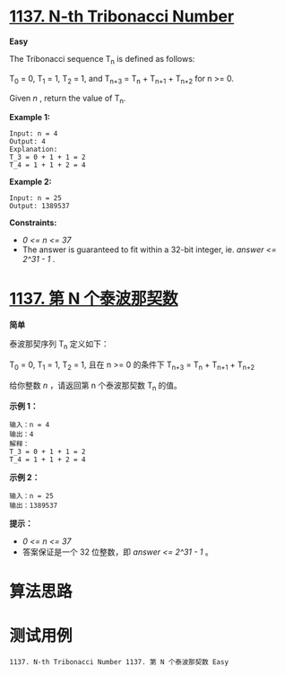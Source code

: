 # [1137. N-th Tribonacci Number][enTitle]

**Easy**

The Tribonacci sequence T<sub>n</sub> is defined as follows:

T<sub>0</sub> = 0, T<sub>1</sub> = 1, T<sub>2</sub> = 1, and T<sub>n+3</sub> = T<sub>n</sub> + T<sub>n+1</sub> + T<sub>n+2</sub> for n >= 0.

Given  *n* , return the value of T<sub>n</sub>.



**Example 1:** 

```
Input: n = 4
Output: 4
Explanation:
T_3 = 0 + 1 + 1 = 2
T_4 = 1 + 1 + 2 = 4

```

**Example 2:** 

```
Input: n = 25
Output: 1389537

```



**Constraints:** 

-  *0 <= n <= 37*  
- The answer is guaranteed to fit within a 32-bit integer, ie.  *answer <= 2^31 - 1* .


# [1137. 第 N 个泰波那契数][cnTitle]

**简单**

泰波那契序列 T<sub>n</sub> 定义如下：

T<sub>0</sub> = 0, T<sub>1</sub> = 1, T<sub>2</sub> = 1, 且在 n >= 0 的条件下 T<sub>n+3</sub> = T<sub>n</sub> + T<sub>n+1</sub> + T<sub>n+2</sub>

给你整数  *n* ，请返回第 n 个泰波那契数 T<sub>n </sub>的值。



**示例 1：** 

```
输入：n = 4
输出：4
解释：
T_3 = 0 + 1 + 1 = 2
T_4 = 1 + 1 + 2 = 4

```

**示例 2：** 

```
输入：n = 25
输出：1389537

```



**提示：** 

-  *0 <= n <= 37*  
- 答案保证是一个 32 位整数，即  *answer <= 2^31 - 1* 。




# 算法思路

# 测试用例
```
1137. N-th Tribonacci Number 1137. 第 N 个泰波那契数 Easy
```

[enTitle]: https://leetcode.com/problems/n-th-tribonacci-number/
[cnTitle]: https://leetcode-cn.com/problems/n-th-tribonacci-number/

